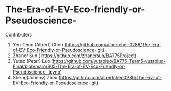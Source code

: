 # The-Era-of-EV-Eco-friendly-or-Pseudoscience-

Contributers
1. Yen Chun (Albert) Chen (https://github.com/albertchen0286/The-Era-of-EV-Eco-Friendly-or-Pseudoscience-.git)
2. Zhaner Sun ( https://github.com/zhanersun/BA775Project)
3. Yutao (Peter) Luo (https://github.com/yutaoluo/BA775-Team5-yutaoluo-Final/blob/main/B05-The-Era-of-EV-Eco-Friendly-or-Pseudoscience_.ipynb)
4. Sheng(Johnny) Zhou (https://github.com/albertchen0286/The-Era-of-EV-Eco-Friendly-or-Pseudoscience-.git)
